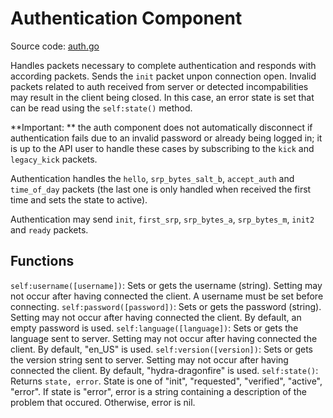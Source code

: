 # Authentication Component
Source code: [auth.go](../auth.go)

Handles packets necessary to complete authentication and responds with according packets. Sends the `init` packet unpon connection open.
Invalid packets related to auth received from server or detected incompabilities may result in the client being closed. In this case, an error state is set that can be read using the `self:state()` method.

**Important: ** the auth component does not automatically disconnect if authentication fails due to an invalid password or already being logged in; it is up to the API user to handle these cases by subscribing to the `kick` and `legacy_kick` packets.

Authentication handles the `hello`, `srp_bytes_salt_b`, `accept_auth` and `time_of_day` packets (the last one is only handled when received the first time and sets the state to active).

Authentication may send `init`, `first_srp`, `srp_bytes_a`, `srp_bytes_m`, `init2` and `ready` packets.

## Functions

`self:username([username])`: Sets or gets the username (string). Setting may not occur after having connected the client. A username must be set before connecting.
`self:password([password])`: Sets or gets the password (string). Setting may not occur after having connected the client. By default, an empty password is used.
`self:language([language])`: Sets or gets the language sent to server. Setting may not occur after having connected the client. By default, "en_US" is used.
`self:version([version])`: Sets or gets the version string sent to server. Setting may not occur after having connected the client. By default, "hydra-dragonfire" is used.
`self:state()`: Returns `state, error`. State is one of "init", "requested", "verified", "active", "error". If state is "error", error is a string containing a description of the problem that occured. Otherwise, error is nil.
